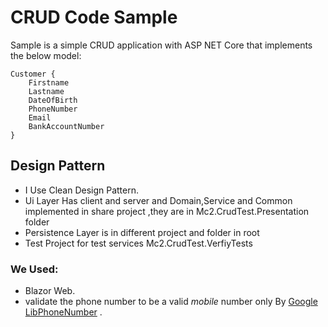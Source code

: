 # CRUD Code Sample
 


Sample is a simple CRUD application with ASP NET Core that implements the below model:
```
Customer {
	Firstname
	Lastname
	DateOfBirth
	PhoneNumber
	Email
	BankAccountNumber
}
```
## Design Pattern

- I Use Clean Design Pattern.
- Ui Layer Has client and server and Domain,Service and Common implemented in share project ,they are in Mc2.CrudTest.Presentation folder
- Persistence Layer is in different project and folder in root
- Test Project for test services Mc2.CrudTest.VerfiyTests


### We Used:
- Blazor Web.
- validate the phone number to be a valid *mobile* number only By [Google LibPhoneNumber](https://github.com/google/libphonenumber) .



